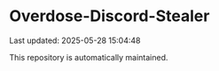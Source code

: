 # Overdose-Discord-Stealer

Last updated: 2025-05-28 15:04:48

This repository is automatically maintained.
